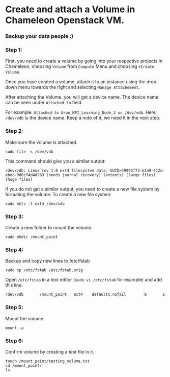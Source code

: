 # Create and attach a Volume in Chameleon Openstack VM. 
### Backup your data people :)

### Step 1:
First, you need to create a volume by going into your respective projects in Chameleon, choosing `Volume` from `Compute` Menu and choosing `+Create Volume`.

Once you have created a volume, attach it to an instance using the drop down menu towards the right and selecting `Manage Attachement`. 

After attaching the Volume, you will get a device name. The device name can be seen under `Attached to` field. 

For example: `Attached to Arun_MPI_Learning_Node_3 on /dev/vdb`. Here `/dev/vdb` is the device name. Keep a note of it, we need it in the next step.

### Step 2:
Make sure the volume is attached.
```
sudo file -s /dev/vdb
```
This command should give you a similar output:
```
/dev/vdb: Linux rev 1.0 ext4 filesystem data, UUID=49995f73-b1a9-412a-abec-9d6cf4d4d269 (needs journal recovery) (extents) (large files) (huge files)
```
If you do not get a similar output, you need to create a new file system by formating the volume. To create a new file system:
```
sudo mkfs -t ext4 /dev/vdb
```
### Step 3:
Create a new folder to mount the volume.
```
sudo mkdir /mount_point
```
### Step 4:
Backup and copy new lines to /etc/fstab
```
sudo cp /etc/fstab /etc/fstab.orig
```
Open `/etc/fstab` in a text editor (`sudo vi /etc/fstab` for example) and add this line.
```
/dev/vdb       /mount_point   ext4    defaults,nofail        0       2
```
### Step 5:
Mount the volume
```
mount -a
```
### Step 6:
Confirm volume by creating a test file in it.
```
touch /mount_point/testing_volume.txt
cd /mount_point/
ls
```

